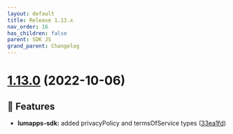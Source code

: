 ```yaml
---
layout: default
title: Release 1.13.x
nav_order: 16
has_children: false
parent: SDK JS
grand_parent: Changelog
---
```


# [1.13.0](https://github.com/lumapps/lumapps-sdk-js/compare/v1.12.1...v1.13.0) (2022-10-06)


## 🚀 Features

- **lumapps-sdk:** added privacyPolicy and termsOfService types ([33ea1fd](https://github.com/lumapps/lumapps-sdk-js/commit/33ea1fda8225aa61e4eae720b8d6b1beaa05579b))